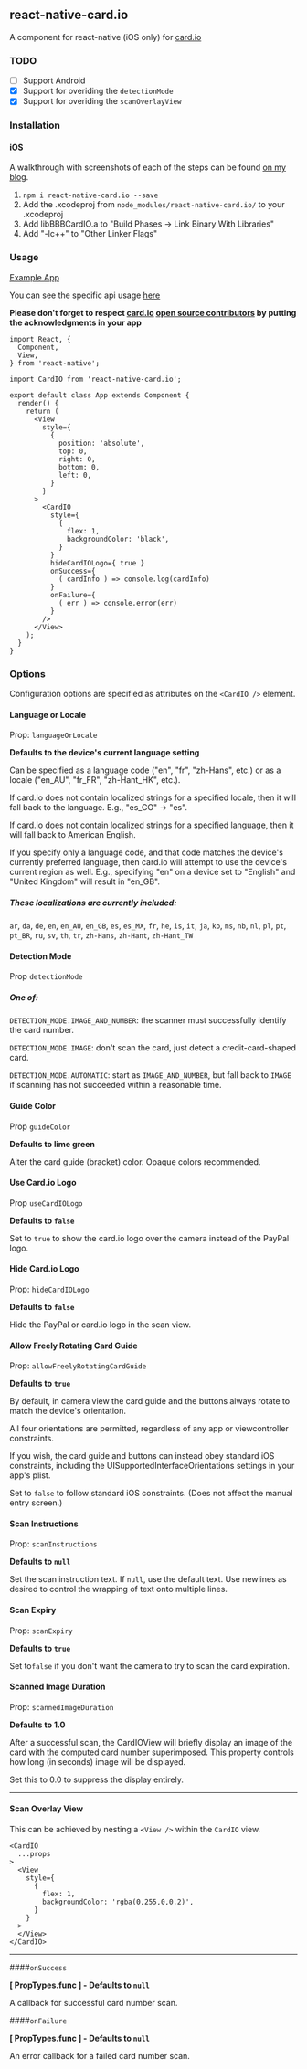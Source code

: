 ## react-native-card.io

A <CardIO> component for react-native (iOS only) for [card.io](https://www.card.io/)


### TODO
- [ ] Support Android
- [x] Support for overiding the `detectionMode`
- [x] Support for overiding the `scanOverlayView`

### Installation

#### iOS

A walkthrough with screenshots of each of the steps can be found [on my blog](http://ollie.relph.me/blog/credit-card-scanning-in-react-native/).

1. `npm i react-native-card.io --save`
1. Add the .xcodeproj from `node_modules/react-native-card.io/` to your .xcodeproj
1. Add libBBBCardIO.a to "Build Phases -> Link Binary With Libraries"
1. Add "-lc++" to "Other Linker Flags"


### Usage

[Example App](https://github.com/BBB/react-native-card.io-example) 

You can see the specific api usage [here](https://github.com/BBB/react-native-card.io-example/blob/master/src/containers/App.jsx)

**Please don't forget to respect [card.io](https://www.card.io/) [open source contributors](https://github.com/card-io/card.io-iOS-SDK#with-or-without-cocoapods) by putting the acknowledgments in your app**

```JSX
import React, {
  Component,
  View,
} from 'react-native';

import CardIO from 'react-native-card.io';

export default class App extends Component {
  render() {
    return (
      <View
        style={
          {
            position: 'absolute',
            top: 0,
            right: 0,
            bottom: 0,
            left: 0,
          }
        }
      >
        <CardIO
          style={
            {
              flex: 1,
              backgroundColor: 'black',
            }
          }
          hideCardIOLogo={ true }
          onSuccess={
            ( cardInfo ) => console.log(cardInfo)
          }
          onFailure={
            ( err ) => console.error(err)
          }
        />
      </View>
    );
  }
}
```

### Options

Configuration options are specified as attributes on the `<CardIO />` element.

#### Language or Locale

Prop: `languageOrLocale`

**Defaults to the device's current language setting**

Can be specified as a language code ("en", "fr", "zh-Hans", etc.) or as a locale ("en\_AU", "fr\_FR", "zh-Hant\_HK", etc.).

If card.io does not contain localized strings for a specified locale, then it will fall back to the language. E.g., "es\_CO" -> "es".

If card.io does not contain localized strings for a specified language, then it will fall back to American English.

If you specify only a language code, and that code matches the device's currently preferred language, then card.io will attempt to use the device's current region as well.
E.g., specifying "en" on a device set to "English" and "United Kingdom" will result in "en\_GB".

##### These localizations are currently included:

`ar`, `da`, `de`, `en`, `en_AU`, `en_GB`, `es`, `es_MX`, `fr`, `he`, `is`, `it`, `ja`, `ko`, `ms`, `nb`, `nl`, `pl`, `pt`, `pt_BR`, `ru`, `sv`, `th`, `tr`, `zh-Hans`, `zh-Hant`, `zh-Hant_TW` 


#### Detection Mode

Prop `detectionMode`

##### One of:

`DETECTION_MODE.IMAGE_AND_NUMBER`: the scanner must successfully identify the card number.

`DETECTION_MODE.IMAGE`: don't scan the card, just detect a credit-card-shaped card.

`DETECTION_MODE.AUTOMATIC`: start as `IMAGE_AND_NUMBER`, but fall back to `IMAGE` if scanning has not succeeded within a reasonable time.

#### Guide Color

Prop `guideColor`

**Defaults to lime green**

Alter the card guide (bracket) color. Opaque colors recommended.

#### Use Card.io Logo

Prop `useCardIOLogo`

**Defaults to `false`**

Set to `true` to show the card.io logo over the camera instead of the PayPal logo.

#### Hide Card.io Logo

Prop: `hideCardIOLogo`

**Defaults to `false`**

Hide the PayPal or card.io logo in the scan view.

#### Allow Freely Rotating Card Guide

Prop: `allowFreelyRotatingCardGuide`

**Defaults to `true`**

By default, in camera view the card guide and the buttons always rotate to match the device's orientation.

All four orientations are permitted, regardless of any app or viewcontroller constraints.

If you wish, the card guide and buttons can instead obey standard iOS constraints, including the UISupportedInterfaceOrientations settings in your app's plist.

Set to `false` to follow standard iOS constraints. (Does not affect the manual entry screen.)

#### Scan Instructions

Prop: `scanInstructions`

**Defaults to `null`**

Set the scan instruction text. If `null`, use the default text.
Use newlines as desired to control the wrapping of text onto multiple lines.

#### Scan Expiry

Prop: `scanExpiry`

**Defaults to `true`**

Set to`false` if you don't want the camera to try to scan the card expiration.


#### Scanned Image Duration

Prop: `scannedImageDuration`

**Defaults to 1.0**

After a successful scan, the CardIOView will briefly display an image of the card with the computed card number superimposed. This property controls how long (in seconds) image will be displayed. 

Set this to 0.0 to suppress the display entirely.


---


#### Scan Overlay View

This can be achieved by nesting a `<View />` within the `CardIO` view.

```JSX
<CardIO
  ...props
>
  <View
    style={
      {
        flex: 1,
        backgroundColor: 'rgba(0,255,0,0.2)',
      }
    }
  >
  </View>
</CardIO>
```

---

####`onSuccess`

**[ PropTypes.func ] - Defaults to `null`**

A callback for successful card number scan.

####`onFailure`

**[ PropTypes.func ] - Defaults to `null`**

An error callback for a failed card number scan.

